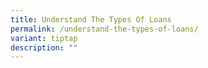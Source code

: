 ```yaml
---
title: Understand The Types Of Loans
permalink: /understand-the-types-of-loans/
variant: tiptap
description: ""
---
```

